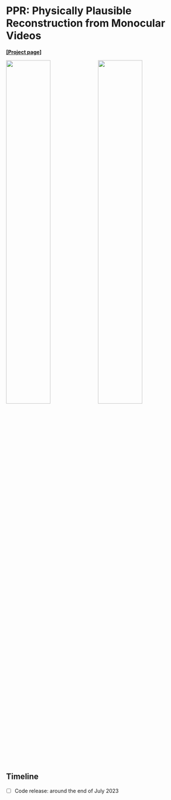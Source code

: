 # PPR: Physically Plausible Reconstruction from Monocular Videos

**[[Project page]](https://gengshan-y.github.io/ppr/)**

<img src="https://user-images.githubusercontent.com/13134872/236699400-0a1a71a5-982f-4906-8fbe-2a3e6a47acf8.gif" width="49%"> <img src="https://user-images.githubusercontent.com/13134872/236699403-e3331b86-302a-4751-af0c-df8da2a9a762.gif" width="49%">

## Timeline
- [ ] Code release: around the end of July 2023
